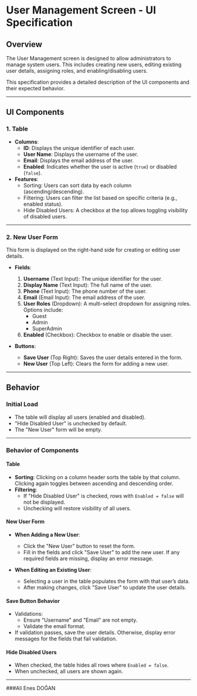 
# User Management Screen - UI Specification

## **Overview**
The User Management screen is designed to allow administrators to manage system users. This includes creating new users, editing existing user details, assigning roles, and enabling/disabling users.

This specification provides a detailed description of the UI components and their expected behavior.

---

## **UI Components**

### **1. Table**
- **Columns**:
  - **ID**: Displays the unique identifier of each user.
  - **User Name**: Displays the username of the user.
  - **Email**: Displays the email address of the user.
  - **Enabled**: Indicates whether the user is active (`true`) or disabled (`false`).
- **Features**:
  - Sorting: Users can sort data by each column (ascending/descending).
  - Filtering: Users can filter the list based on specific criteria (e.g., enabled status).
  - Hide Disabled Users: A checkbox at the top allows toggling visibility of disabled users.

---

### **2. New User Form**
This form is displayed on the right-hand side for creating or editing user details.

- **Fields**:
  1. **Username** (Text Input): The unique identifier for the user.
  2. **Display Name** (Text Input): The full name of the user.
  3. **Phone** (Text Input): The phone number of the user.
  4. **Email** (Email Input): The email address of the user.
  5. **User Roles** (Dropdown): A multi-select dropdown for assigning roles. Options include:
     - Guest
     - Admin
     - SuperAdmin
  6. **Enabled** (Checkbox): Checkbox to enable or disable the user.

- **Buttons**:
  - **Save User** (Top Right): Saves the user details entered in the form.
  - **New User** (Top Left): Clears the form for adding a new user.

---

## **Behavior**

### **Initial Load**
- The table will display all users (enabled and disabled).
- "Hide Disabled User" is unchecked by default.
- The "New User" form will be empty.

---

### **Behavior of Components**

#### **Table**
- **Sorting**: Clicking on a column header sorts the table by that column. Clicking again toggles between ascending and descending order.
- **Filtering**:
  - If "Hide Disabled User" is checked, rows with `Enabled = false` will not be displayed.
  - Unchecking will restore visibility of all users.
  
#### **New User Form**
- **When Adding a New User**:
  - Click the "New User" button to reset the form.
  - Fill in the fields and click "Save User" to add the new user. If any required fields are missing, display an error message.

- **When Editing an Existing User**:
  - Selecting a user in the table populates the form with that user’s data.
  - After making changes, click "Save User" to update the user details.

#### **Save Button Behavior**
- Validations:
  - Ensure "Username" and "Email" are not empty.
  - Validate the email format.
- If validation passes, save the user details. Otherwise, display error messages for the fields that fail validation.

#### **Hide Disabled Users**
- When checked, the table hides all rows where `Enabled = false`.
- When unchecked, all users are shown again.
  
---
###Ali Enes DOĞAN



